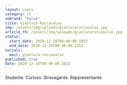 ```yaml
---
layout: users
category: it
noBrand: "False"
title: Gianluca Roccasalvo
img: /assets/img/uploads/gianlucaroccasalvo.jpg
article_th: /assets/img/uploads/gianlucaroccasalvo.jpg
status:
  start_date: 2020-12-28T00:40:00.195Z
  end_date: 2020-12-28T00:40:00.235Z
socials:
  mail: gianluca.roccasalvo
published: true
date: 2020-12-28T00:40:00.261Z
---
```

Studente. Curioso. Stravagante. Rappresentante.